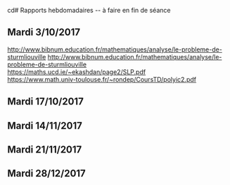 cd# Rapports hebdomadaires -- à faire en fin de séance
## Mardi 3/10/2017
http://www.bibnum.education.fr/mathematiques/analyse/le-probleme-de-sturmliouville
http://www.bibnum.education.fr/mathematiques/analyse/le-probleme-de-sturmliouville  
https://maths.ucd.ie/~ekashdan/page2/SLP.pdf  
https://www.math.univ-toulouse.fr/~rondep/CoursTD/polyic2.pdf  

## Mardi 17/10/2017
## Mardi 14/11/2017
## Mardi 21/11/2017
## Mardi 28/12/2017
